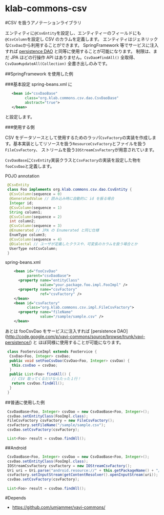 klab-commons-csv
================

#CSV を扱うアノテーションライブラリ

エンティティに`@CsvEntity`を設定し、エンティティーのフィールドにも`@CsvColumn`を設定し CSV のカラムを定義します。
エンティティはジェネリックな`CsvDao`から利用することができます。
SpringFramework 等でサービスに注入すれば [persistence DAO](https://github.com/umjammer/vavi-commons/tree/master/vavi-persistence) と同等に使用することが可能になります。
制限は、まだ JPA ほどの行操作 API はありません。`CsvDao#findAll()` 全取得、 `CsvDao#updateAll(Collection)` 全書き出しのみです。

##SpringFramework を使用した例

###基本設定
spring-beans.xml に
```xml
   <bean id="csvDaoBase"
         class="org.klab.commons.csv.dao.CsvDaoBase"
         abstract="true">
   </bean>
```
と設定します。

###使用する側

CSV をデータソースとして使用するためのラッパ`CsvFactory`の実装を作成します。基本実装としてリソースを扱う`ResourceCsvFactory`とファイルを扱う`FileCsvFactory`、 ストリームを扱う`IOStreamCsvFactory`が用意されています。

`CsvDaoBase`に`CsvEntity`実装クラスと`CsvFactory`の実装を設定した物を`fooCsvDao`と定義します。

POJO annotation

```java
 @CsvEntity
 class Foo implements org.klab.commons.csv.dao.CsvEntity {
  @CsvColumn(sequence = 0)
  @GeneratedValue // 読み込み時に自動的に id を振る場合
  Integer id;
  @CsvColumn(sequence = 1)
  String column1;
  @CsvColumn(sequence = 2)
  int column2;
  @CsvColumn(sequence = 3)
  @Enumerated // JPA の Enumerated と同じ仕様
  EnumType column3;
  @CsvColumn(sequence = 4)
  @Dialectal // ユーザが定義したクラスや、可変長のカラムを扱う場合とか
  UserType notCsvColumn;
 }
```

spring-beans.xml
```xml
    <bean id="fooCsvDao"
          parent="csvDaoBase">
      <property name="entityClass"
                value="your.package.foo.impl.FooImpl" />
      <property name="csvFactory"
                ref="csvFactory" />
    </bean>
    <bean id="csvFactory"
          class="org.klab.commons.csv.impl.FileCsvFactory">
      <property name="fileName"
                value="/sample/sample.csv" />
    </bean>
```

あとは fooCsvDao をサービスに注入すれば [persistence DAO] (http://code.google.com/p/vavi-commons/source/browse/trunk/vavi-persistence/) と
ほぼ同様に使用することが可能になります。

```Java
 class FooServiceImpl extends FooService {
  CsvDao<Foo, Integer> csvDao;
  public void setFooCsvDao(CsvDao<Foo, Integer> csvDao) {
   this.csvDao = csvDao;
  }
  public List<Foo> findAll() {
   // CSV 取ってくるだけならたった１行！
   return csvDao.findAll();
  }
 }
```

##普通に使用した例

```Java
 CsvDaoBase<Foo, Integer> csvDao = new CsvDaoBase<Foo, Integer>();
 csvDao.setEntityClass(FooImpl.class);
 FileCsvFactory csvFactory = new FileCsvFactory();
 csvFactory.setFileName("/sample/sample.csv");
 csvDao.setCsvFactory(csvFactory);

 List<Foo> result = csvDao.findAll();
```

##Android

```Java
 CsvDaoBase<Foo, Integer> csvDao = new CsvDaoBase<Foo, Integer>();
 csvDao.setEntityClass(FooImpl.class);
 IOStreamCsvFactory csvFactory = new IOStreamCsvFactory();
 Uri uri = Uri.parse("android.resource://" + this.getPackageName() + "/" + R.raw.bar);
 csvFactory.setInputStream(getContentResolver().openInputStream(uri));
 csvDao.setCsvFactory(csvFactory);
        
 List<Foo> result = csvDao.findAll();
```


#Depends
* https://github.com/umjammer/vavi-commons/
